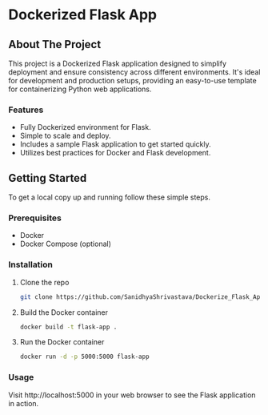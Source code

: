 <h1>Dockerized Flask App</h1>



## About The Project

This project is a Dockerized Flask application designed to simplify deployment and ensure consistency across different environments. It's ideal for development and production setups, providing an easy-to-use template for containerizing Python web applications.

### Features

- Fully Dockerized environment for Flask.
- Simple to scale and deploy.
- Includes a sample Flask application to get started quickly.
- Utilizes best practices for Docker and Flask development.

## Getting Started

To get a local copy up and running follow these simple steps.

### Prerequisites

- Docker
- Docker Compose (optional)

### Installation

1. Clone the repo
   ```sh
   git clone https://github.com/SanidhyaShrivastava/Dockerize_Flask_App.git
2. Build the Docker container
   ```sh
   docker build -t flask-app .
3. Run the Docker container
   ```sh
   docker run -d -p 5000:5000 flask-app
### Usage
 Visit http://localhost:5000 in your web browser to see the Flask application in action.
